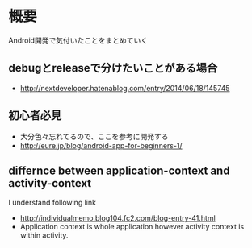 # 概要
Android開発で気付いたことをまとめていく

## debugとreleaseで分けたいことがある場合
* http://nextdeveloper.hatenablog.com/entry/2014/06/18/145745

## 初心者必見
* 大分色々忘れてるので、ここを参考に開発する
* http://eure.jp/blog/android-app-for-beginners-1/

## differnce between application-context and activity-context
I understand following link

* http://individualmemo.blog104.fc2.com/blog-entry-41.html
* Application context is whole application however activity context is within activity. 


